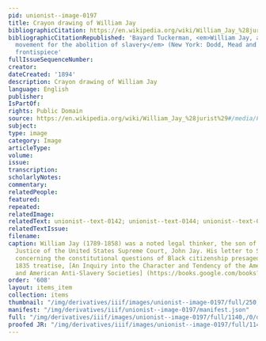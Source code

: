 ```yaml
---
pid: unionist--image-0197
title: Crayon drawing of William Jay
bibliographicCitation: https://en.wikipedia.org/wiki/William_Jay_%28jurist%29#/media/File:William_Jay,_crayon_portrait_by_Martin.png
bibliographicCitationRepublished: 'Bayard Tuckerman, <em>William Jay, and the constitutional
  movement for the abolition of slavery</em> (New York: Dodd, Mead and Company, 1894),
  frontispiece'
fullIssueSequenceNumber: 
creator: 
dateCreated: '1894'
description: Crayon drawing of William Jay
language: English
publisher: 
IsPartOf: 
rights: Public Domain
source: https://en.wikipedia.org/wiki/William_Jay_%28jurist%29#/media/File:William_Jay,_crayon_portrait_by_Martin.png
subject: 
type: image
category: Image
articleType: 
volume: 
issue: 
transcription: 
scholarlyNotes: 
commentary: 
relatedPeople: 
featured: 
repeated: 
relatedImage: 
relatedText: unionist--text-0142; unionist--text-0144; unionist--text-0408
relatedTextIssue: 
filename: 
caption: William Jay (1789-1858) was a noted legal thinker, the son of the first Chief
  Justice of the United States Supreme Court, John Jay. His letter to Samuel J. May
  concerning the constitutional questions of Black citizenship presaged his important
  1835 treatise, [An Inquiry into the Character and Tendency of the American Colonization
  and American Anti-Slavery Societies] (https://books.google.com/books?id=f2k3pzgpYxsC)
order: '608'
layout: items_item
collection: items
thumbnail: "/img/derivatives/iiif/images/unionist--image-0197/full/250,/0/default.jpg"
manifest: "/img/derivatives/iiif/unionist--image-0197/manifest.json"
full: "/img/derivatives/iiif/images/unionist--image-0197/full/1140,/0/default.jpg"
proofed JR: "/img/derivatives/iiif/images/unionist--image-0197/full/1140,/0/default.jpg"
---
```

